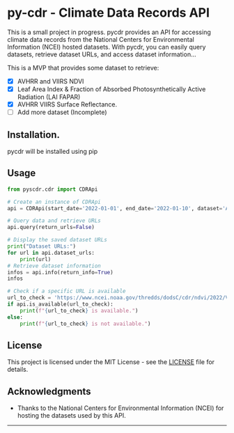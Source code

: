 # py-cdr - Climate Data Records API

This is a small project in progress. pycdr provides an API for accessing climate data records from the National Centers for Environmental Information (NCEI) hosted datasets. With pycdr, you can easily query datasets, retrieve dataset URLs, and access dataset information...

This is a MVP that provides some dataset to retrieve: 

- [x] AVHRR and VIIRS NDVI
- [x] Leaf Area Index & Fraction of Absorbed Photosynthetically Active Radiation (LAI FAPAR)
- [x] AVHRR VIIRS Surface Reflectance.
- [ ] Add more dataset (Incomplete)

## Installation.

pycdr will be installed using pip

## Usage

```python
from pyscdr.cdr import CDRApi

# Create an instance of CDRApi
api = CDRApi(start_date='2022-01-01', end_date='2022-01-10', dataset='AVHRR_VIIRS_NDVI_V5')

# Query data and retrieve URLs
api.query(return_urls=False)

# Display the saved dataset URLs
print("Dataset URLs:")
for url in api.dataset_urls:
    print(url)
# Retrieve dataset information
infos = api.info(return_info=True)
infos

# Check if a specific URL is available
url_to_check = 'https://www.ncei.noaa.gov/thredds/dodsC/cdr/ndvi/2022/VIIRS-Land_v001-preliminary_NPP13C1_S-NPP_20220101_c20220419212429.nc'
if api.is_available(url_to_check):
    print(f"{url_to_check} is available.")
else:
    print(f"{url_to_check} is not available.")
```

## License

This project is licensed under the MIT License - see the [LICENSE](LICENSE) file for details.

## Acknowledgments

- Thanks to the National Centers for Environmental Information (NCEI) for hosting the datasets used by this API.

---
